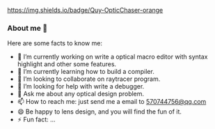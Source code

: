 https://img.shields.io/badge/Quy-OpticChaser-orange

### About me 👋

Here are some facts to know me:

- 🔭 I’m currently working on write a optical macro editor with syntax highlight and other some features.
- 🌱 I’m currently learning how to build a compiler.
- 👯 I’m looking to collaborate on raytracer program.
- 🤔 I’m looking for help with write a debugger.
- 💬 Ask me about any optical design problem.
- 📫 How to reach me: just send me a email to 570744756@qq.com
- 😄 Be happy to lens design, and you will find the fun of it.
- ⚡ Fun fact: ...
